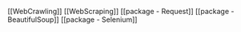 [[WebCrawling]]
[[WebScraping]]
[[package - Request]]
[[package - BeautifulSoup]]
[[package - Selenium]]
